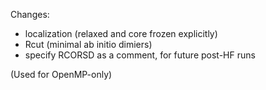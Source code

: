Changes:
* localization (relaxed and core frozen explicitly)
* Rcut (minimal ab initio dimiers)
* specify RCORSD as a comment, for future post-HF runs

(Used for OpenMP-only)